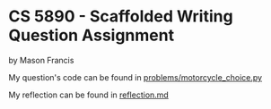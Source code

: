 # CS 5890 - Scaffolded Writing Question Assignment
by Mason Francis

My question's code can be found in [problems/motorcycle_choice.py](problem/motorcycle_choice.py)

My reflection can be found in [reflection.md](reflection.md)
